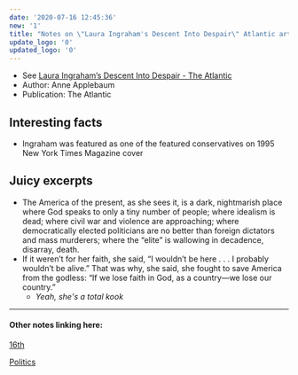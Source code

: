 ```yaml
---
date: '2020-07-16 12:45:36'
new: '1'
title: "Notes on \"Laura Ingraham's Descent Into Despair\" Atlantic article"
update_logo: '0'
updated_logo: '0'
---
```

* See [Laura Ingraham’s Descent Into Despair - The Atlantic](https://www.theatlantic.com/ideas/archive/2020/07/laura-ingrahams-descent-into-despair/614245/?utm_source=digg)
* Author: Anne Applebaum
* Publication: The Atlantic

## Interesting facts
* Ingraham was featured as one of the featured conservatives on 1995 New York
  Times Magazine cover

## Juicy excerpts
* The America of the present, as she sees it, is a dark, nightmarish place where
  God speaks to only a tiny number of people; where idealism is dead; where
  civil war and violence are approaching; where democratically elected
  politicians are no better than foreign dictators and mass murderers; where the
  “elite” is wallowing in decadence, disarray, death.
*  If it weren’t for her faith, she said, “I wouldn’t be here . . . I probably
   wouldn’t be alive.” That was why, she said, she fought to save America from
   the godless: “If we lose faith in God, as a country—we lose our country.”
   * *Yeah, she's a total kook*

---
#### Other notes linking here:

[16th](/2020-07-16)

[Politics](/Politics)
